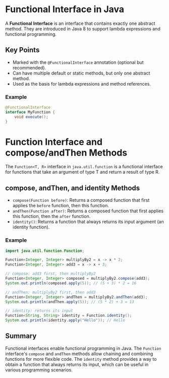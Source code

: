 # Functional Interface in Java

A **Functional Interface** is an interface that contains exactly one abstract method. They are introduced in Java 8 to support lambda expressions and functional programming.

## Key Points
- Marked with the `@FunctionalInterface` annotation (optional but recommended).
- Can have multiple default or static methods, but only one abstract method.
- Used as the basis for lambda expressions and method references.

### Example
```java
@FunctionalInterface
interface MyFunction {
    void execute();
}
```

# Function Interface and compose/andThen Methods

The `Function<T, R>` interface in `java.util.function` is a functional interface for functions that take an argument of type T and return a result of type R.

## compose, andThen, and identity Methods
- `compose(Function before)`: Returns a composed function that first applies the `before` function, then this function.
- `andThen(Function after)`: Returns a composed function that first applies this function, then the `after` function.
- `identity()`: Returns a function that always returns its input argument (an identity function).

### Example
```java
import java.util.function.Function;

Function<Integer, Integer> multiplyBy2 = x -> x * 2;
Function<Integer, Integer> add3 = x -> x + 3;

// compose: add3 first, then multiplyBy2
Function<Integer, Integer> composed = multiplyBy2.compose(add3);
System.out.println(composed.apply(5)); // (5 + 3) * 2 = 16

// andThen: multiplyBy2 first, then add3
Function<Integer, Integer> andThen = multiplyBy2.andThen(add3);
System.out.println(andThen.apply(5)); // (5 * 2) + 3 = 13

// identity: returns its input
Function<String, String> identity = Function.identity();
System.out.println(identity.apply("Hello")); // Hello
```

## Summary
Functional interfaces enable functional programming in Java. The `Function` interface's `compose` and `andThen` methods allow chaining and combining functions for more flexible code. The `identity` method provides a way to obtain a function that always returns its input, which can be useful in various programming scenarios.